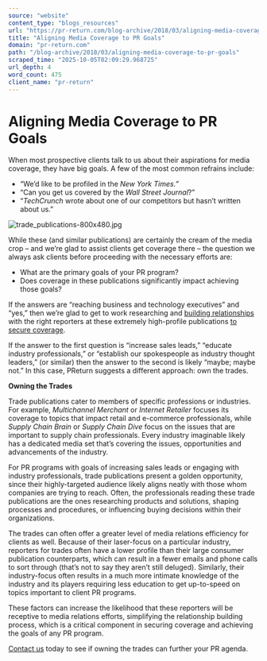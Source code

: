 ```yaml
---
source: "website"
content_type: "blogs_resources"
url: "https://pr-return.com/blog-archive/2018/03/aligning-media-coverage-to-pr-goals"
title: "Aligning Media Coverage to PR Goals"
domain: "pr-return.com"
path: "/blog-archive/2018/03/aligning-media-coverage-to-pr-goals"
scraped_time: "2025-10-05T02:09:29.968725"
url_depth: 4
word_count: 475
client_name: "pr-return"
---
```


# Aligning Media Coverage to PR Goals

When most prospective clients talk to us about their aspirations for media coverage, they have big goals. A few of the most common refrains include:

*   “We’d like to be profiled in the _New York Times.”_
*   “Can you get us covered by the _Wall Street Journal_?”
*   “_TechCrunch_ wrote about one of our competitors but hasn’t written about us.”

![trade_publications-800x480.jpg](https://images.squarespace-cdn.com/content/v1/5d4b46760702c80001bc1eec/1573947166971-1Y6R8PHI49DNL4OR8DLY/trade_publications-800x480.jpg)

While these (and similar publications) are certainly the cream of the media crop – and we’re glad to assist clients get coverage there – the question we always ask clients before proceeding with the necessary efforts are:

*   What are the primary goals of your PR program?
*   Does coverage in these publications significantly impact achieving those goals?

If the answers are “reaching business and technology executives” and “yes,” then we’re glad to get to work researching and [building relationships](/preturn-pr-return-full-service-public-relations-media-relations-social-media-media-training/2016/05/the-value-of-a-relationship) with the right reporters at these extremely high-profile publications [to secure coverage](http://static1.squarespace.com/static/5d4b46760702c80001bc1eec/5dd069c42ce08e3939a15591/5dd069df2ce08e3939a15cb1/1573939679513/?format=original).

If the answer to the first question is “increase sales leads,” “educate industry professionals,” or “establish our spokespeople as industry thought leaders,” (or similar) then the answer to the second is likely “maybe; maybe not.” In this case, PReturn suggests a different approach: own the trades.

**Owning the Trades**

Trade publications cater to members of specific professions or industries. For example, _Multichannel Merchant_ or _Internet Retailer_ focuses its coverage to topics that impact retail and e-commerce professionals, while _Supply Chain Brain_ or _Supply Chain Dive_ focus on the issues that are important to supply chain professionals. Every industry imaginable likely has a dedicated media set that’s covering the issues, opportunities and advancements of the industry.

For PR programs with goals of increasing sales leads or engaging with industry professionals, trade publications present a golden opportunity, since their highly-targeted audience likely aligns neatly with those whom companies are trying to reach. Often, the professionals reading these trade publications are the ones researching products and solutions, shaping processes and procedures, or influencing buying decisions within their organizations.

The trades can often offer a greater level of media relations efficiency for clients as well. Because of their laser-focus on a particular industry, reporters for trades often have a lower profile than their large consumer publication counterparts, which can result in a fewer emails and phone calls to sort through (that’s not to say they aren’t still deluged). Similarly, their industry-focus often results in a much more intimate knowledge of the industry and its players requiring less education to get up-to-speed on topics important to client PR programs.

These factors can increase the likelihood that these reporters will be receptive to media relations efforts, simplifying the relationship building process, which is a critical component in securing coverage and achieving the goals of any PR program.

[Contact us](http://static1.squarespace.com/static/5d4b46760702c80001bc1eec/5dd069c42ce08e3939a15591/5dd069df2ce08e3939a15c73/1573939679237/?format=original) today to see if owning the trades can further your PR agenda.